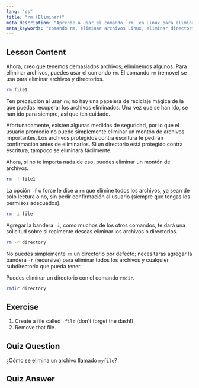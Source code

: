 ```yaml
---
lang: "es"
title: "rm (Eliminar)"
meta_description: "Aprende a usar el comando `rm` en Linux para eliminar de forma segura archivos y directorios. Comprende opciones como -f, -i, -r y rmdir. ¡Comienza tu viaje en Linux!"
meta_keywords: "comando rm, eliminar archivos Linux, eliminar directorios, tutorial Linux, Linux para principiantes, rmdir, guía Linux"
---
```


## Lesson Content

Ahora, creo que tenemos demasiados archivos; eliminemos algunos. Para eliminar archivos, puedes usar el comando `rm`. El comando `rm` (remove) se usa para eliminar archivos y directorios.

```bash
rm file1
```

Ten precaución al usar `rm`; no hay una papelera de reciclaje mágica de la que puedas recuperar los archivos eliminados. Una vez que se han ido, se han ido para siempre, así que ten cuidado.

Afortunadamente, existen algunas medidas de seguridad, por lo que el usuario promedio no puede simplemente eliminar un montón de archivos importantes. Los archivos protegidos contra escritura te pedirán confirmación antes de eliminarlos. Si un directorio está protegido contra escritura, tampoco se eliminará fácilmente.

Ahora, si no te importa nada de eso, puedes eliminar un montón de archivos.

```bash
rm -f file1
```

La opción `-f` o force le dice a `rm` que elimine todos los archivos, ya sean de solo lectura o no, sin pedir confirmación al usuario (siempre que tengas los permisos adecuados).

```bash
rm -i file
```

Agregar la bandera `-i`, como muchos de los otros comandos, te dará una solicitud sobre si realmente deseas eliminar los archivos o directorios.

```bash
rm -r directory
```

No puedes simplemente `rm` un directorio por defecto; necesitarás agregar la bandera `-r` (recursive) para eliminar todos los archivos y cualquier subdirectorio que pueda tener.

Puedes eliminar un directorio con el comando `rmdir`.

```bash
rmdir directory
```

## Exercise

1. Create a file called `-file` (don't forget the dash!).
2. Remove that file.

## Quiz Question

¿Cómo se elimina un archivo llamado `myfile`?

## Quiz Answer
